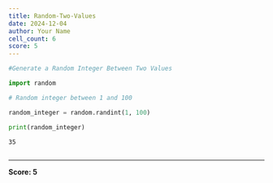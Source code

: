 ```yaml
---
title: Random-Two-Values
date: 2024-12-04
author: Your Name
cell_count: 6
score: 5
---
```


```python
#Generate a Random Integer Between Two Values
```


```python
import random
```


```python
# Random integer between 1 and 100
```


```python
random_integer = random.randint(1, 100)
```


```python
print(random_integer)
```

    35



```python

```


---
**Score: 5**
